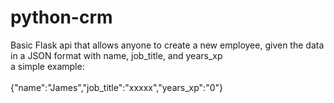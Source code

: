 # python-crm

Basic Flask api that allows anyone to create a new employee, given the data in a JSON format with name, job_title, and years_xp<br>
a simple example:<br>
<br>
{"name":"James","job_title":"xxxxx","years_xp":"0"}
